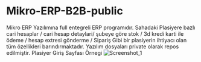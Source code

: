 # Mikro-ERP-B2B-public
Mikro ERP Yazılımına full entegreli ERP programıdır. Sahadaki Plasiyere bazlı cari hesaplar / cari hesap detaylari/ şubeye göre stok / 3d kredi karti ile ödeme / hesap extresi gönderme / Sipariş Gibi bir plasiyerin ihtiyacı olan tüm özellikleri barındırmaktadır. Yazılım dosyaları private olarak repos edilmiştir.
Plasiyer Giriş Sayfası Örnegi
![Screenshot_1](https://user-images.githubusercontent.com/23239351/160587520-b95d1afe-f318-4713-bc9b-94e29e8bea4a.jpg)

